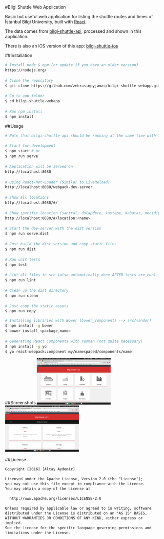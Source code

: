 #Bilgi Shuttle Web Application

Basic but useful web application for listing the shuttle routes and times of İstanbul Bilgi University, built with [React](https://facebook.github.io/react/).

The data comes from [bilgi-shuttle-api](https://github.com/mdegis/bilgi-shuttle/), processed and shown in this application.

There is also an iOS version of this app: [bilgi-shuttle-ios](https://github.com/zebrasinpyjamas/bilgi-shuttle-ios)

##Installation
```bash
# Install node & npm (or update if you have an older version)
https://nodejs.org/

# Clone the repository
$ git clone https://github.com/zebrasinpyjamas/bilgi-shuttle-webapp.git

# Go to app folder
$ cd bilgi-shuttle-webapp

# Run npm install
$ npm install
```

##Usage
```bash
# Note that bilgi-shuttle-api should be running at the same time with this app to get shuttle data.

# Start for development
$ npm start # or
$ npm run serve

# Application will be served on 
http://localhost:8080

# Using React-Hot-Loader (Similar to LiveReload)
http://localhost:8080/webpack-dev-server

# Show all locations
http://localhost:8080/#/

# Show specific location (santral, dolapdere, kustepe, kabatas, mecidiyekoy, halicioglu, pangalti)
http://localhost:8080/#/location:<name>

# Start the dev-server with the dist version
$ npm run serve:dist

# Just build the dist version and copy static files
$ npm run dist

# Run unit tests
$ npm test

# Lint all files in src (also automatically done AFTER tests are run)
$ npm run lint

# Clean up the dist directory
$ npm run clean

# Just copy the static assets
$ npm run copy
```

```bash
# Installing libraries with Bower (bower_components --> src/vendor)
$ npm install -g bower
$ bower install <package_name>

# Generating React Components with Yeoman (not quite necessary)
$ npm install -g yo
$ yo react-webpack:component my/namespaced/components/name
```

##Screenshots
<img src="src/images/bs_web_01.png" width="48%">
<img src="src/images/bs_web_02.png" width="48%">


##License

	Copyright [2016] [Altay Aydemir]

    Licensed under the Apache License, Version 2.0 (the "License");
    you may not use this file except in compliance with the License.
    You may obtain a copy of the License at

      http://www.apache.org/licenses/LICENSE-2.0

    Unless required by applicable law or agreed to in writing, software
    distributed under the License is distributed on an "AS IS" BASIS,
    WITHOUT WARRANTIES OR CONDITIONS OF ANY KIND, either express or implied.
    See the License for the specific language governing permissions and
    limitations under the License.